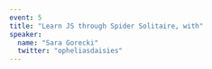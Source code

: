 ```yaml
---
event: 5
title: "Learn JS through Spider Solitaire, with"
speaker:
  name: "Sara Gorecki"
  twitter: "opheliasdaisies"
---
```

